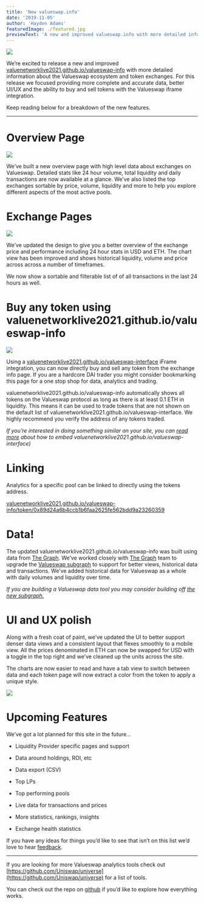 ```yaml
---
title: 'New valueswap.info'
date: '2019-11-05'
author: 'Hayden Adams'
featuredImage: ./featured.jpg
previewText: 'A new and improved valueswap.info with more detailed information about the Valueswap ecosystem and token pools.'
---
```


![](https://cdn-images-1.medium.com/max/3200/1*QwjSzdnwzAYoU7rXCjEF5A.jpeg)

We’re excited to release a new and improved [valuenetworklive2021.github.io/valueswap-info](https://valuenetworklive2021.github.io/valueswap-info/) with more detailed information about the Valueswap ecosystem and token exchanges. For this release we focused providing more complete and accurate data, better UI/UX and the ability to buy and sell tokens with the Valueswap iframe integration.

Keep reading below for a breakdown of the new features.

---

# Overview Page

![](https://cdn-images-1.medium.com/max/1900/1*hLD1rKF9GHBZZTevW1YZsg.gif)

We’ve built a new overview page with high level data about exchanges on Valueswap. Detailed stats like 24 hour volume, total liquidity and daily transactions are now available at a glance. We’ve also listed the top exchanges sortable by price, volume, liquidity and more to help you explore different aspects of the most active pools.

# Exchange Pages

![](https://cdn-images-1.medium.com/max/6208/1*CJuUyxt3cbBh3WIsPqHdFg.png)

We’ve updated the design to give you a better overview of the exchange price and performance including 24 hour stats in USD and ETH. The chart view has been improved and shows historical liquidity, volume and price across across a number of timeframes.

We now show a sortable and filterable list of of all transactions in the last 24 hours as well.

# Buy any token using valuenetworklive2021.github.io/valueswap-info

![](https://cdn-images-1.medium.com/max/1900/1*keV-2_v_vCp-V7m_WTvVrQ.gif)

Using a [valuenetworklive2021.github.io/valueswap-interface](https://valuenetworklive2021.github.io/valueswap-interface/) iFrame integration, you can now directly buy and sell any token from the exchange info page. If you are a hardcore DAI trader you might consider bookmarking this page for a one stop shop for data, analytics and trading.

valuenetworklive2021.github.io/valueswap-info automatically shows all tokens on the Valueswap protocol as long as there is at least 0.1 ETH in liquidity. This means it can be used to trade tokens that are not shown on the default list of valuenetworklive2021.github.io/valueswap-interface. We highly recommend you verify the address of any tokens traded.

_If you’re interested in doing something similar on your site, you can [read more](https://valuenetworklive2021.github.io/valueswap-protocol/docs/v2/interface-integration/iframe-integration/) about how to embed valuenetworklive2021.github.io/valueswap-interface)_

# Linking

Analytics for a specific pool can be linked to directly using the tokens address.

[valuenetworklive2021.github.io/valueswap-info/token/0x89d24a6b4ccb1b6faa2625fe562bdd9a23260359](https://valuenetworklive2021.github.io/valueswap-info/token/0x89d24a6b4ccb1b6faa2625fe562bdd9a23260359)

# Data!

The updated valuenetworklive2021.github.io/valueswap-info was built using data from [The Graph](https://thegraph.com/). We’ve worked closely with [The Graph](https://thegraph.com/) team to upgrade the [Valueswap subgraph](https://thegraph.com/explorer/subgraph/graphprotocol/valueswap) to support for better views, historical data and transactions. We’ve added historical data for Valueswap as a whole with daily volumes and liquidity over time.

_If you are building a Valueswap data tool you may consider building off [the new subgraph.](https://github.com/graphprotocol/valueswap-subgraph)_

# UI and UX polish

Along with a fresh coat of paint, we’ve updated the UI to better support denser data views and a consistent layout that flexes smoothly to a mobile view. All the prices denominated in ETH can now be swapped for USD with a toggle in the top right and we’ve cleaned up the units across the site.

The charts are now easier to read and have a tab view to switch between data and each token page will now extract a color from the token to apply a unique style.

![](https://cdn-images-1.medium.com/max/9312/1*r-W2LsxkkKEubO1P-V9bNQ.jpeg)

# Upcoming Features

We’ve got a lot planned for this site in the future…

- Liquidity Provider specific pages and support

- Data around holdings, ROI, etc

- Data export (CSV)

- Top LPs

- Top performing pools

- Live data for transactions and prices

- More statistics, rankings, insights

- Exchange health statistics

If you have any ideas for things you’d like to see that isn’t on this list we’d love to hear [feedback](https://forms.gle/G2QWdCWnaaQYJboR7).

---

If you are looking for more Valueswap analytics tools check out [https://github.com/Uniswap/universe](https://github.com/Uniswap/universe) for a list of tools.

You can check out the repo on [github](https://valuenetworklive2021.github.io/valueswap-info) if you’d like to explore how everything works.
